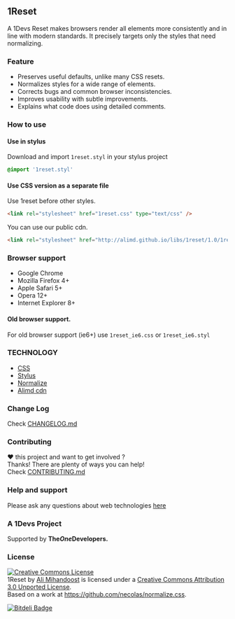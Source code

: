 [support]: http://github.com/AliMD/1Tuts/issues "http://ali.md/ask"
[changelog]: ./CHANGELOG.md "1Reset Change log"
[contribute]: ./CONTRIBUTING.md "How to contribute"

## 1Reset
A 1Devs Reset makes browsers render all elements more consistently and in line with modern standards. It precisely targets only the styles that need normalizing.  

### Feature
* Preserves useful defaults, unlike many CSS resets.  
* Normalizes styles for a wide range of elements.  
* Corrects bugs and common browser inconsistencies.  
* Improves usability with subtle improvements.  
* Explains what code does using detailed comments.    

### How to use

#### Use in stylus
Download and import `1reset.styl` in your stylus project
```css
@import '1reset.styl'
```

#### Use CSS version as a separate file
Use 1reset before other styles.  
```html
<link rel="stylesheet" href="1reset.css" type="text/css" />
```
You can use our public cdn.  
```html
<link rel="stylesheet" href="http://alimd.github.io/libs/1reset/1.0/1reset.css" type="text/css" />
```
### Browser support
* Google Chrome  
* Mozilla Firefox 4+  
* Apple Safari 5+  
* Opera 12+  
* Internet Explorer 8+  

#### Old browser support.
For old browser support (ie6+) use `1reset_ie6.css` or `1reset_ie6.styl`

### TECHNOLOGY
* [CSS](http://ali.md/css4)
* [Stylus](http://ali.md/stylus)
* [Normalize](http://ali.md/normalize)
* [Alimd cdn](http://ali.md/libs)

### Change Log
Check [CHANGELOG.md][changelog]  

### Contributing
**♥** this project and want to get involved ?  
Thanks! There are plenty of ways you can help!  
Check [CONTRIBUTING.md][contribute]

### Help and support
Please ask any questions about web technologies [here][support]

### A 1Devs Project
Supported by <b>The<i>One</i>Developers.</b>

### License
<a rel="license" href="http://creativecommons.org/licenses/by/3.0/deed.en_US"><img alt="Creative Commons License" style="border-width:0" src="http://i.creativecommons.org/l/by/3.0/88x31.png" /></a><br /><span xmlns:dct="http://purl.org/dc/terms/" property="dct:title">1Reset</span> by <a xmlns:cc="http://creativecommons.org/ns#" href="http://ali.md/" property="cc:attributionName" rel="cc:attributionURL">Ali Mihandoost</a> is licensed under a <a rel="license" href="http://creativecommons.org/licenses/by/3.0/deed.en_US">Creative Commons Attribution 3.0 Unported License</a>.<br />Based on a work at <a xmlns:dct="http://purl.org/dc/terms/" href="https://github.com/necolas/normalize.css" rel="dct:source">https://github.com/necolas/normalize.css</a>.

[![Bitdeli Badge](https://d2weczhvl823v0.cloudfront.net/AliMD/1reset/trend.png)](https://bitdeli.com/free "Bitdeli Badge")

